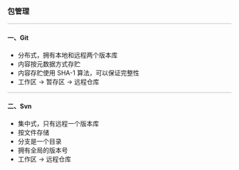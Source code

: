 ### 包管理

<hr style="height:0px;border:none;border-top:2px solid #d8d8d8;" />

#### 一、Git

- 分布式，拥有本地和远程两个版本库
- 内容按元数据方式存贮
- 内容存贮使用 SHA-1 算法，可以保证完整性
- 工作区 -> 暂存区 -> 远程仓库

<hr style="height:0px;border:none;border-top:2px solid #d8d8d8;" />

#### 二、Svn

- 集中式，只有远程一个版本库
- 按文件存储
- 分支是一个目录
- 拥有全局的版本号
- 工作区 -> 远程仓库

